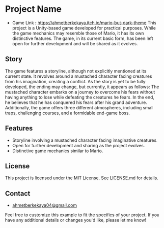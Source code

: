 # Project Name
- Game Link : https://ahmetberkekaya.itch.io/mario-but-dark-theme
This project is a Unity-based game developed for practical purposes. While the game mechanics may resemble those of Mario, it has its own distinctive features. The game, in its current basic form, has been left open for further development and will be shared as it evolves.

## Story

The game features a storyline, although not explicitly mentioned at its current state. It revolves around a mustached character facing creatures from his imagination, creating a conflict. As the story is yet to be fully developed, the ending may change, but currently, it appears as follows: The mustached character embarks on a journey to overcome his fears without having anything to lose while defeating the creatures he fears. In the end, he believes that he has conquered his fears after his grand adventure. Additionally, the game offers three different atmospheres, including small traps, challenging courses, and a formidable end-game boss.

## Features

- Storyline involving a mustached character facing imaginative creatures.
- Open for further development and sharing as the project evolves.
- Distinctive game mechanics similar to Mario.

## License
This project is licensed under the MIT License. See LICENSE.md for details.

## Contact
- ahmetberkekaya04@gmail.com


Feel free to customize this example to fit the specifics of your project. If you have any additional details or changes you'd like, please let me know!
